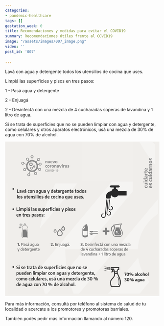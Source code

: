 ```yaml
---
categories:
- pandemic-healthcare
tags: []
gestation_week: 0
title: Recomendaciones y medidas para evitar el COVID19
summary: Recomendaciones útiles frente al COVID19
image: "/assets/images/007_image.png"
video: ''
post_id: '007'

---
```

Lavá con agua y detergente todos los utensilios de cocina que uses.

Limpiá las superficies y pisos en tres pasos:

  
1 - Pasá agua y detergente

2 - Enjuagá

2 - Desinfectá con una mezcla de 4 cucharadas soperas de lavandina y 1 litro de agua.

Si se trata de superficies que no se pueden limpiar con agua y detergente, como celulares y otros aparatos electrónicos, usá una mezcla de 30% de agua con 70% de alcohol.

![](/assets/images/007_image.png)

Para más información, consultá por teléfono al sistema de salud de tu localidad o acercate a los promotores y promotoras barriales.

También podés pedir más información llamando al número 120.